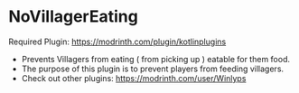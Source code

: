 # NoVillagerEating
Required Plugin: https://modrinth.com/plugin/kotlinplugins
- Prevents Villagers from eating ( from picking up ) eatable for them food.  
- The purpose of this plugin is to prevent players from feeding villagers. 
- Check out other plugins: https://modrinth.com/user/Winlyps
